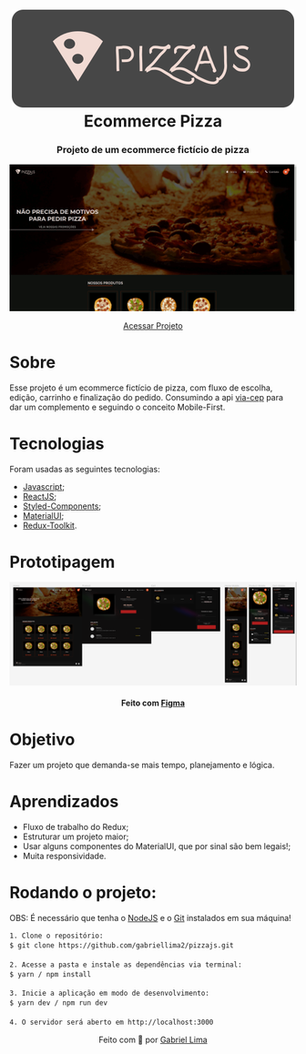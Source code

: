 <h1 align="center">
    <img alt="PizzaJS logo" src="./public/logo-github.svg" />
    <br>
    Ecommerce Pizza
</h1>

<h3 align="center">Projeto de um ecommerce fictício de pizza</h3>

<div align="center" >
  <img src="./public/pizzajs.gif" alt="demonstração do projeto" >
</div>

<p align="center"><a href="https://pizzajs-react.netlify.app/">Acessar Projeto</a></p>

# Sobre

Esse projeto é um ecommerce fictício de pizza, com fluxo de escolha, edição, carrinho e finalização do pedido.
Consumindo a api [via-cep](https://viacep.com.br/) para dar um complemento e seguindo o conceito Mobile-First.

# Tecnologias

<p>Foram usadas as seguintes tecnologias:</p>

- [Javascript](https://developer.mozilla.org/pt-BR/docs/Web/JavaScript);
- [ReactJS](https://pt-br.reactjs.org/);
- [Styled-Components](https://styled-components.com/);
- [MaterialUI](https://mui.com/pt/);
- [Redux-Toolkit](https://redux-toolkit.js.org/).

# Prototipagem

<div align="center">
  <img src="./public/pizzajs-figma.png" alt="demonstração do protótipo do projeto" >
</div>

<h4 align="center">Feito com <a href="https://www.figma.com/">Figma</a></h4>

# Objetivo

Fazer um projeto que demanda-se mais tempo, planejamento e lógica.

# Aprendizados

- Fluxo de trabalho do Redux;
- Estruturar um projeto maior;
- Usar alguns componentes do MaterialUI, que por sinal são bem legais!;
- Muita responsividade.

<h1>Rodando o projeto: </h1>

OBS: É necessário que tenha o [NodeJS](https://nodejs.org/en/) e o [Git](https://git-scm.com) instalados em sua máquina!

```bash
1. Clone o repositório:
$ git clone https://github.com/gabriellima2/pizzajs.git

2. Acesse a pasta e instale as dependências via terminal:
$ yarn / npm install

3. Inicie a aplicação em modo de desenvolvimento:
$ yarn dev / npm run dev

4. O servidor será aberto em http://localhost:3000
```

<p align="center">Feito com 💙 por <a href="https://www.linkedin.com/in/gabriel-lima-860612236">Gabriel Lima</a></p>
